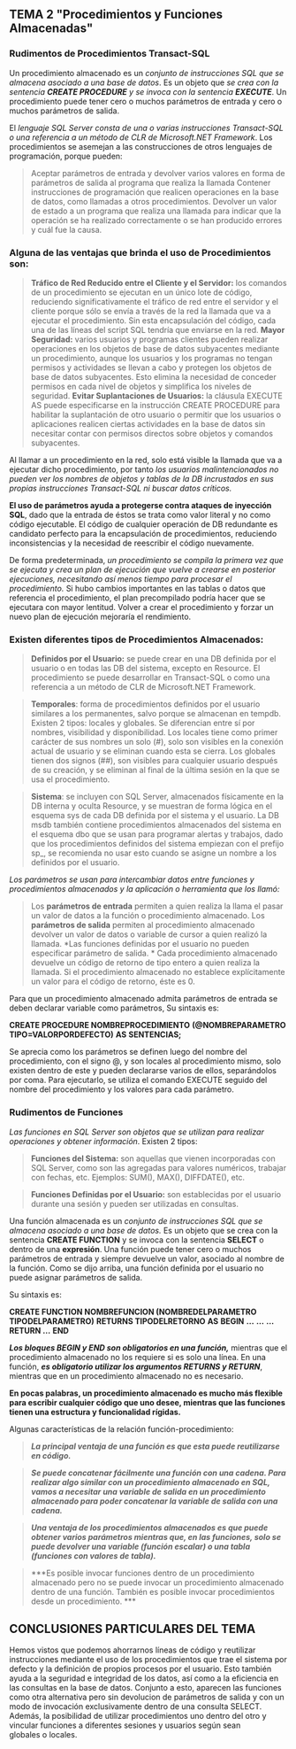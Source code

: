 ## TEMA 2 "Procedimientos y Funciones Almacenadas"

### Rudimentos de Procedimientos Transact-SQL 

Un procedimiento almacenado es un *conjunto de instrucciones SQL que se almacena asociado a una base de datos*. Es un objeto que *se crea con la sentencia **CREATE PROCEDURE** y se invoca con la sentencia **EXECUTE***. Un procedimiento puede tener cero o muchos parámetros de entrada y cero o muchos parámetros de salida.

El *lenguaje SQL Server* *consta de una o varias instrucciones Transact-SQL o una referencia a un método de CLR de Microsoft.NET Framework*. Los procedimientos se asemejan a las construcciones de otros lenguajes de programación, porque pueden:
> Aceptar parámetros de entrada y devolver varios valores en forma de parámetros de salida al programa que realiza la llamada
> Contener instrucciones de programación que realicen operaciones en la base de datos, como llamadas a otros procedimientos. 
> Devolver un valor de estado a un programa que realiza una llamada para indicar que la operación se ha realizado correctamente o se han producido errores y cuál fue la causa. 

### Alguna de las ventajas que brinda el uso de Procedimientos son:
> **Tráfico de Red Reducido entre el Cliente y el Servidor:** los comandos de un procedimiento se ejecutan en un único lote de código, reduciendo significativamente el tráfico de red entre el servidor y el cliente porque sólo se envía a través de la red la llamada que va a ejecutar el procedimiento. Sin esta encapsulación del código, cada una de las líneas del script SQL tendría que enviarse en la red. 
> **Mayor Seguridad:** varios usuarios y programas clientes pueden realizar operaciones en los objetos de base de datos subyacentes mediante un procedimiento, aunque los usuarios y los programas no tengan permisos y actividades se llevan a cabo y protegen los objetos de base de datos subyacentes. Esto elimina la necesidad de conceder permisos en cada nivel de objetos y simplifica los niveles de seguridad. 
> **Evitar Suplantaciones de Usuarios:** la cláusula EXECUTE AS puede especificarse en la instrucción CREATE PROCEDURE para habilitar la suplantación de otro usuario o permitir que los usuarios o aplicaciones realicen ciertas actividades en la base de datos sin necesitar contar con permisos directos sobre objetos y comandos subyacentes. 

Al llamar a un procedimiento en la red, solo está visible la llamada que va a ejecutar dicho procedimiento, por tanto *los usuarios malintencionados no pueden ver los nombres de objetos y tablas de la DB incrustados en sus propias instrucciones Transact-SQL ni buscar datos críticos.* 

**El uso de parámetros ayuda a protegerse contra ataques de inyección SQL**, dado que la entrada de éstos se trata como valor literal y no como código ejecutable. El código de cualquier operación de DB redundante es candidato perfecto para la encapsulación de procedimientos, reduciendo inconsistencias y la necesidad de reescribir el código nuevamente. 

De forma predeterminada, *un procedimiento se compila la primera vez que se ejecuta y crea un plan de ejecución que vuelve a crearse en posterior ejecuciones, necesitando así menos tiempo para procesar el procedimiento.* Si hubo cambios importantes en las tablas o datos que referencia el procedimiento, el plan precompilado podría hacer que se ejecutara con mayor lentitud. Volver a crear el procedimiento y forzar un nuevo plan de ejecución mejoraría el rendimiento. 

### Existen diferentes tipos de Procedimientos Almacenados:

>**Definidos por el Usuario:** se puede crear en una DB definida por el usuario o en todas las DB del sistema, excepto en Resource. El procedimiento se puede desarrollar en Transact-SQL o como una referencia a un método de CLR de Microsoft.NET Framework. 

>**Temporales**: forma de procedimientos definidos por el usuario similares a los permanentes, salvo porque se almacenan en tempdb. Existen 2 tipos: locales y globales. Se diferencian entre sí por nombres, visibilidad y disponibilidad. Los locales tiene como primer carácter de sus nombres un solo (#), solo son visibles en la conexión actual de usuario y se eliminan cuando esta se cierra. Los globales tienen dos signos (##), son visibles para cualquier usuario después de su creación, y se eliminan al final de la última sesión en la que se usa el procedimiento. 

>**Sistema**: se incluyen con SQL Server, almacenados físicamente en la DB interna y oculta Resource, y se muestran de forma lógica en el esquema sys de cada DB definida por el sistema y el usuario. La DB msdb también contiene procedimientos almacenados del sistema en el esquema dbo que se usan para programar alertas y trabajos, dado que los procedimientos definidos del sistema empiezan con el prefijo sp_, se recomienda no usar esto cuando se asigne un nombre a los definidos por el usuario. 

*Los parámetros se usan para intercambiar datos entre funciones y procedimientos almacenados y la aplicación o herramienta que los llamó:*

> Los **parámetros de entrada** permiten a quien realiza la llama el pasar un valor de datos a la función o procedimiento almacenado. 
> Los **parámetros de salida** permiten al procedimiento almacenado devolver un valor de datos o variable de cursor a quien realizó la llamada. *Las funciones definidas por el usuario no pueden especificar parámetro de salida. *
> Cada procedimiento almacenado devuelve un código de retorno de tipo entero a quien realiza la llamada. Si el procedimiento almacenado no establece explícitamente un valor para el código de retorno, éste es 0. 

Para que un procedimiento almacenado admita parámetros de entrada se deben declarar variable como parámetros, Su sintaxis es: 

**CREATE PROCEDURE NOMBREPROCEDIMIENTO**
**(@NOMBREPARAMETRO TIPO=VALORPORDEFECTO)**
**AS**
**SENTENCIAS;**

Se aprecia como los parámetros se definen luego del nombre del procedimiento, con el signo @, y son locales al procedimiento mismo, solo existen dentro de este y pueden declararse varios de ellos, separándolos por coma. Para ejecutarlo, se utiliza el comando EXECUTE seguido del nombre del procedimiento y los valores para cada parámetro. 

### Rudimentos de Funciones

*Las funciones en SQL Server son objetos que se utilizan para realizar operaciones y obtener información*. Existen 2 tipos:

> **Funciones del Sistema:** son aquellas que vienen incorporadas con SQL Server, como son las agregadas para valores numéricos, trabajar con fechas, etc. Ejemplos: SUM(), MAX(), DIFFDATE(), etc. 

> **Funciones Definidas por el Usuario:** son establecidas por el usuario durante una sesión y pueden ser utilizadas en consultas. 

Una función almacenada es un *conjunto de instrucciones SQL que se almacena asociado a una base de datos.* Es un objeto que se crea con la sentencia **CREATE FUNCTION** y se invoca con la sentencia **SELECT** o dentro de una **expresión**. Una función puede tener cero o muchos parámetros de entrada y siempre devuelve un valor, asociado al nombre de la función. Como se dijo arriba, una función definida por el usuario no puede asignar parámetros de salida. 

Su sintaxis es: 

**CREATE FUNCTION NOMBREFUNCION (NOMBREDELPARAMETRO TIPODELPARAMETRO)**
**RETURNS TIPODELRETORNO**
**AS**
**BEGIN**
**…**
**…**
**…RETURN …**
**END**

***Los bloques BEGIN y END son obligatorios en una función,*** mientras que el procedimiento almacenado no los requiere si es solo una línea. En una función, ***es obligatorio utilizar los argumentos RETURNS y RETURN***, mientras que en un procedimiento almacenado no es necesario.

**En pocas palabras, un procedimiento almacenado es mucho más flexible para escribir cualquier código que uno desee, mientras que las funciones tienen una estructura y funcionalidad rígidas.**

Algunas características de la relación función-procedimiento:

>***La principal ventaja de una función es que esta puede reutilizarse en código.***

>***Se puede concatenar fácilmente una función con una cadena. Para realizar algo similar con un procedimiento almacenado en SQL, vamos a necesitar una variable de salida en un procedimiento almacenado para poder concatenar la variable de salida con una cadena.***

>***Una ventaja de los procedimientos almacenados es que puede obtener varios parámetros mientras que, en las funciones, solo se puede devolver una variable (función escalar) o una tabla (funciones con valores de tabla).***

>***Es posible invocar funciones dentro de un procedimiento almacenado pero no se puede invocar un procedimiento almacenado dentro de una función. También es posible invocar procedimientos desde un procedimiento. ***

## CONCLUSIONES PARTICULARES DEL TEMA

Hemos vistos que podemos ahorrarnos líneas de código y reutilizar instrucciones mediante el uso de los procedimientos que trae el sistema por defecto y la definición de propios procesos por el usuario. Esto también ayuda a la seguridad e integridad de los datos, así como a la eficiencia en las consultas en la base de datos. Conjunto a esto, aparecen las funciones como otra alternativa pero sin devolucion de parámetros de salida y con un modo de invocación exclusivamente dentro de una consulta SELECT. Además, la posibilidad de utilizar procedimientos uno dentro del otro y vincular funciones a diferentes sesiones y usuarios según sean globales o locales.

